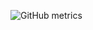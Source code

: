 ![GitHub metrics](https://metrics.lecoq.io/Bigtruck2?template=classic&followup=1&isocalendar=1&languages=1&isocalendar.duration=year&config.timezone=America%2FDenver)
